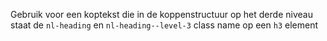 Gebruik voor een koptekst die in de koppenstructuur op het derde niveau staat de `nl-heading` en `nl-heading--level-3` class name op een `h3` element
